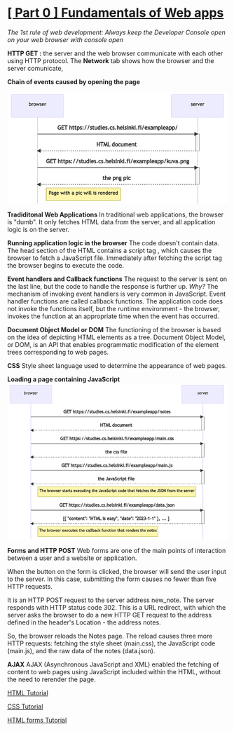 
# [[ Part 0 ] Fundamentals of Web apps](https://fullstackopen.com/en/part0/fundamentals_of_web_apps)

*The 1st rule of web development: Always keep the Developer Console open on your web browser with console open*
  
**HTTP GET :** the server and the web browser communicate with each other using HTTP protocol. The **Network** tab shows how the browser and the server comunicate,
  
**Chain of events caused by opening the page**

![PageEventsDiagram](image.png)
  

**Tradiditonal Web Applications**
In traditional web applications, the browser is "dumb". It only fetches HTML data from the server, and all application logic is on the server.

**Running application logic in the browser**
The code doesn't contain data. The head section of the HTML contains a script tag , which causes the browser to fetch a JavaScript file. Immediately after fetching the script tag the browser begins to execute the code.

**Event handlers and Callback functions**
The request to the server is sent on the last line, but the code to handle the response is further up.
*Why?*
The mechanism of invoking event handlers is very common in JavaScript. Event handler functions are called callback functions. The application code does not invoke the functions itself, but the runtime environment - the browser, invokes the function at an appropriate time when the event has occurred.

**Document Object Model or DOM**
The functioning of the browser is based on the idea of depicting HTML elements as a tree.
Document Object Model, or DOM, is an API that enables programmatic modification of the element trees corresponding to web pages.

**CSS**
Style sheet language used to determine the appearance of web pages.

**Loading a page containing JavaScript**
![LoadingWithJavaScript](image-1.png)

**Forms and HTTP POST**
Web forms are one of the main points of interaction between a user and a website or application.

When the button on the form is clicked, the browser will send the user input to the server. In this case, submitting the form causes no fewer than five HTTP requests.

It is an HTTP POST request to the server address new_note. The server responds with HTTP status code 302. This is a URL redirect, with which the server asks the browser to do a new HTTP GET request to the address defined in the header's Location - the address notes.

So, the browser reloads the Notes page. The reload causes three more HTTP requests: fetching the style sheet (main.css), the JavaScript code (main.js), and the raw data of the notes (data.json).

**AJAX**
AJAX (Asynchronous JavaScript and XML) enabled the fetching of content to web pages using JavaScript included within the HTML, without the need to rerender the page.
  
[HTML Tutorial](https://developer.mozilla.org/en-US/docs/Learn/Getting_started_with_the_web/HTML_basics)

[CSS Tutorial](https://developer.mozilla.org/en-US/docs/Learn/Getting_started_with_the_web/CSS_basics)

[HTML forms Tutorial](https://developer.mozilla.org/en-US/docs/Learn/Forms/Your_first_form)
